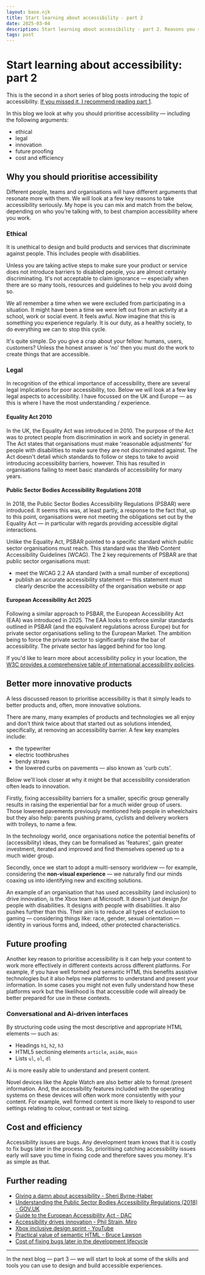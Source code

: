```yaml
---
layout: base.njk
title: Start learning about accessibility - part 2
date: 2025-03-04
description: Start learning about accessibility - part 2. Reasons you should prioritise accessibility - including ethics, legal and innovation-related information. 
tags: post
---
```



# Start learning about accessibility: part 2

This is the second in a short series of blog posts introducing the topic of accessibility. <a href="https://www.joelstrohmeier.co.uk/blog/start-learning-about-accessibility-part-1/">If you missed it, I recommend reading part 1</a>. 

In this blog we look at why you should prioritise accessibility &mdash; including the following arguments:
- ethical
- legal
- innovation
- future proofing
- cost and efficiency

## Why you should prioritise accessibility
Different people, teams and organisations will have different arguments that resonate more with them. We will look at a few key reasons to take accessibility seriously. My hope is you can mix and match from the below, depending on who you're talking with, to best champion accessibility where you work. 

### Ethical
It is unethical to design and build products and services that discriminate against people. This includes people with disabilities. 

Unless you are taking active steps to make sure your product or service does not introduce barriers to disabled people, you are almost certainly discriminating. It's not acceptable to claim ignorance &mdash; especially when there are so many tools, resources and guidelines to help you avoid doing so.

We all remember a time when we were excluded from participating in a situation. It might have been a time we were left out from an activity at a school, work or social event. It feels awful. Now imagine that this is something you experience regularly. It is our duty, as a healthy society, to do everything we can to stop this cycle. 

It's quite simple. Do you give a crap about your fellow: humans, users, customers? Unless the honest answer is 'no' then you must do the work to create things that are accessible. 

### Legal
In recognition of the ethical importance of accessibility, there are several legal implications for poor accessibility, too. Below we will look at a few key legal aspects to accessibility. I have focussed on the UK and Europe &mdash; as this is where I have the most understanding / experience.  

#### Equality Act 2010

In the UK, the Equality Act was introduced in 2010. The purpose of the Act was to protect people from discrimination in work and society in general. The Act states that organisations must make 'reasonable adjustments' for people with disabilities to make sure they are not discriminated against. The Act doesn't detail which standards to follow or steps to take to avoid introducing accessibility barriers, however. This has resulted in organisations failing to meet basic standards of accessibility for many years.

#### Public Sector Bodies Accessibility Regulations 2018

In 2018, the Public Sector Bodies Accessibility Regulations (PSBAR) were introduced. It seems this was, at least partly, a response to the fact that, up to this point, organisations were not meeting the obligations set out by the Equality Act &mdash; in particular with regards providing accessible digital interactions. 

Unlike the Equality Act, PSBAR pointed to a specific standard which public sector organisations must reach. This standard was the Web Content Accessibility Guidelines (WCAG). The 2 key requirements of PSBAR are that public sector organisations must:

- meet the WCAG 2.2 AA standard (with a small number of exceptions)
- publish an accurate accessibility statement &mdash; this statement must clearly describe the accessibility of the organisation website or app

#### European Accessibility Act 2025 
Following a similar approach to PSBAR, the European Accessibility Act (EAA) was introduced in 2025. The EAA looks to enforce similar standards outlined in PSBAR (and the equivalent regulations across Europe) but for private sector organisations selling to the European Market. The ambition being to force the private sector to significantly raise the bar of accessibility. The private sector has lagged behind for too long. 

If you'd like to learn more about accessibility policy in your location, the <a href="https://www.w3.org/WAI/policies/">W3C provides a comprehensive table of international accessibility policies</a>.  

## Better more innovative products
A less discussed reason to prioritise accessibility is that it simply leads to better products and, often, more innovative solutions. 

There are many, many examples of products and technologies we all enjoy and don't think twice about that started out as solutions intended, specifically, at removing an accessibility barrier. A few key examples include: 
- the typewriter 
- electric toothbrushes 
- bendy straws 
- the lowered curbs on pavements &mdash; also known as 'curb cuts'. 

Below we'll look closer at why it might be that accessibility consideration often leads to innovation. 

Firstly, fixing accessibility barriers for a smaller, specific group generally results in raising the experiential bar for a much wider group of users. Those lowered pavements previously mentioned help people in wheelchairs but they also help: parents pushing prams, cyclists and delivery workers with trolleys, to name a few. 

In the technology world, once organisations notice the potential benefits of (accessibility) ideas, they can be formalised as 'features', gain greater investment, iterated and improved and find themselves opened up to a much wider group. 

Secondly, once we start to adopt a multi-sensory worldview &mdash; for example, considering the <strong>non-visual experience</strong> &mdash; we naturally find our minds coaxing us into identifying new and exciting solutions. 

An example of an organisation that has used accessibility (and inclusion) to drive innovation, is the Xbox team at Microsoft. It doesn't just design <em>for</em> people with disabilities. It designs <em>with</em> people with disabilities. It also pushes further than this. Their aim is to reduce all types of exclusion to gaming &mdash; considering things like: race, gender, sexual orientation &mdash; identity in various forms and, indeed, other protected characteristics. 

## Future proofing

Another key reason to prioritise accessibility is it can help your content to work more effectively in different contexts across different platforms. For example, if you have well formed and semantic HTML this benefits assistive technologies but it also helps new platforms to understand and present your information. In some cases you might not even fully understand how these platforms work but the likelihood is that accessible code will already be better prepared for use in these contexts. 

### Conversational and Ai-driven interfaces

By structuring code using the most descriptive and appropriate HTML elements &mdash; such as:
- Headings <code>h1</code>, <code>h2</code>, <code>h3</code>
- HTML5 sectioning elements <code>article</code>, <code>aside</code>, <code>main</code>
- Lists <code>ul</code>, <code>ol</code>, <code>dl</code>

Ai is more easily able to understand and present content. 

Novel devices like the Apple Watch are also better able to format /present information. And, the accessibility features included with the operating systems on these devices will often work more consistently with your content. For example, well formed content is more likely to respond to user settings relating to colour, contrast or text sizing. 

## Cost and efficiency

Accessibility issues are bugs. Any development team knows that it is costly to fix bugs later in the process. So, prioritising catching accessibility issues early will save you time in fixing code and therefore saves you money. It's as simple as that. 


## Further reading

- [Giving a damn about accessibility - Sheri Byrne-Haber](https://www.accessibility.uxdesign.cc/)
-  [Understanding the Public Sector Bodies Accessibility Regulations (2018) - GOV.UK](https://www.gov.uk/guidance/accessibility-requirements-for-public-sector-websites-and-apps)
- [Guide to the European Accessibility Act - DAC](https://digitalaccessibilitycentre.org/blogs/NewEAA-20241217.html)
- [Accessibility drives innovation - Phil Strain, Miro](https://www.ciodive.com/spons/how-accessibility-drives-innovation/696299/)
- [Xbox inclusive design sprint - YouTube](https://www.youtube.com/watch?v=euJ0ThtBvLw)
- [Practical value of semantic HTML - Bruce Lawson](https://brucelawson.co.uk/2018/the-practical-value-of-semantic-html/)
- [Cost of fixing bugs later in the development lifecycle](https://www.functionize.com/blog/the-cost-of-finding-bugs-later-in-the-sdlc)

<hr>

In the next blog &mdash; part 3 &mdash; we will start to look at some of the skills and tools you can use to design and build accessible experiences.